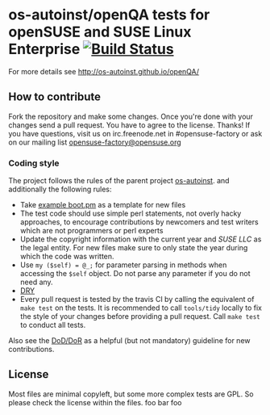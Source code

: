 os-autoinst/openQA tests for openSUSE and SUSE Linux Enterprise [![Build Status](https://travis-ci.org/os-autoinst/os-autoinst-distri-opensuse.svg?branch=master)](https://travis-ci.org/os-autoinst/os-autoinst-distri-opensuse?branch=master)
=================================================================================================================================================================================================================================

For more details see http://os-autoinst.github.io/openQA/


## How to contribute

Fork the repository and make some changes.
Once you're done with your changes send a pull request. You have to agree to
the license. Thanks!
If you have questions, visit us on irc.freenode.net in #opensuse-factory or
ask on our mailing list opensuse-factory@opensuse.org


### Coding style

The project follows the rules of the parent project
[os-autoinst](https://github.com/os-autoinst/os-autoinst#how-to-contribute).
and additionally the following rules:

* Take
  [example boot.pm](https://github.com/os-autoinst/os-autoinst-distri-example/blob/master/tests/boot.pm)
  as a template for new files
* The test code should use simple perl statements, not overly hacky
  approaches, to encourage contributions by newcomers and test writers which
  are not programmers or perl experts
* Update the copyright information with the current year and *SUSE LLC* as the
  legal entity. For new files make sure to only state the year during which
  the code was written.
* Use `my ($self) = @_;` for parameter parsing in methods when accessing the
  `$self` object. Do not parse any parameter if you do not need any.
* [DRY](https://en.wikipedia.org/wiki/Don't_repeat_yourself)
* Every pull request is tested by the travis CI by calling the equivalent of
  `make test` on the tests. It is recommended to call `tools/tidy` locally to
  fix the style of your changes before providing a pull request. Call `make
  test` to conduct all tests.


Also see the
[DoD/DoR](https://progress.opensuse.org/projects/openqatests/wiki/Wiki#Definition-of-DONEREADY)
as a helpful (but not mandatory) guideline for new contributions.


## License

Most files are minimal copyleft, but some more complex tests are GPL. So please
check the license within the files.
foo
bar
foo
